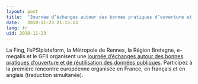 ```yaml
---
layout: post
title:  "Journée d’échanges autour des bonnes pratiques d’ouverture et de réutilisation des données publiques"
date:   2010-11-23 21:15:13
lang: fr
uid: 2010-11-23
---
```


<p>La Fing, l’ePSIplateform, la Métropole de Rennes, la Région Bretagne,
e-megalis et le GFII organisent une <a href="http://fing.org/?1e-Rencontre-europeenne-en-France" hreflang="fr">journée
d’échanges autour des bonnes pratiques d’ouverture et de réutilisation des
données publiques</a>. Participez à la première rencontre européenne organisée en France, en français et en anglais (traduction simultanée).</p>
